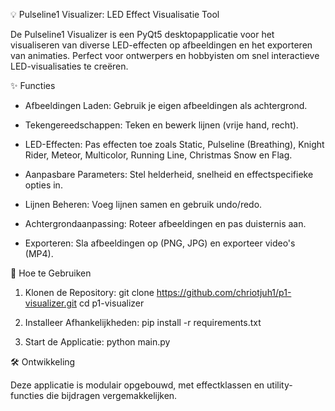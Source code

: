 💡 Pulseline1 Visualizer: LED Effect Visualisatie Tool

De Pulseline1 Visualizer is een PyQt5 desktopapplicatie voor het visualiseren van diverse LED-effecten op afbeeldingen en het exporteren van animaties. Perfect voor ontwerpers en hobbyisten om snel interactieve LED-visualisaties te creëren.

✨ Functies

* Afbeeldingen Laden: Gebruik je eigen afbeeldingen als achtergrond.

* Tekengereedschappen: Teken en bewerk lijnen (vrije hand, recht).

* LED-Effecten: Pas effecten toe zoals Static, Pulseline (Breathing), Knight Rider, Meteor, Multicolor, Running Line, Christmas Snow en Flag.

* Aanpasbare Parameters: Stel helderheid, snelheid en effectspecifieke opties in.

* Lijnen Beheren: Voeg lijnen samen en gebruik undo/redo.

* Achtergrondaanpassing: Roteer afbeeldingen en pas duisternis aan.

* Exporteren: Sla afbeeldingen op (PNG, JPG) en exporteer video's (MP4).

🚀 Hoe te Gebruiken

1.  Klonen de Repository:
    git clone https://github.com/chriotjuh1/p1-visualizer.git
    cd p1-visualizer

2.  Installeer Afhankelijkheden:
    pip install -r requirements.txt

3.  Start de Applicatie:
    python main.py

🛠 Ontwikkeling

Deze applicatie is modulair opgebouwd, met effectklassen en utility-functies die bijdragen vergemakkelijken.
